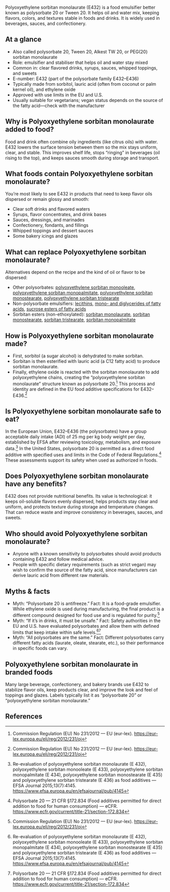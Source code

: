 Polyoxyethylene sorbitan monolaurate (E432) is a food emulsifier better known as polysorbate 20 or Tween 20. It helps oil and water mix, keeping flavors, colors, and textures stable in foods and drinks. It is widely used in beverages, sauces, and confectionery.

<!--more-->

## At a glance
- Also called polysorbate 20, Tween 20, Alkest TW 20, or PEG(20) sorbitan monolaurate
- Role: emulsifier and stabiliser that helps oil and water stay mixed
- Common in: clear flavored drinks, syrups, sauces, whipped toppings, and sweets
- E-number: E432 (part of the polysorbate family E432–E436)
- Typically made from sorbitol, lauric acid (often from coconut or palm kernel oil), and ethylene oxide
- Approved with use limits in the EU and U.S.
- Usually suitable for vegetarians; vegan status depends on the source of the fatty acid—check with the manufacturer

## Why is Polyoxyethylene sorbitan monolaurate added to food?
Food and drink often combine oily ingredients (like citrus oils) with water. E432 lowers the surface tension between them so the mix stays uniform, clear, and stable. This improves shelf life, stops “ringing” in beverages (oil rising to the top), and keeps sauces smooth during storage and transport.

## What foods contain Polyoxyethylene sorbitan monolaurate?
You’re most likely to see E432 in products that need to keep flavor oils dispersed or remain glossy and smooth:
- Clear soft drinks and flavored waters
- Syrups, flavor concentrates, and drink bases
- Sauces, dressings, and marinades
- Confectionery, fondants, and fillings
- Whipped toppings and dessert sauces
- Some bakery icings and glazes

## What can replace Polyoxyethylene sorbitan monolaurate?
Alternatives depend on the recipe and the kind of oil or flavor to be dispersed:
- Other polysorbates: [polyoxyethylene sorbitan monooleate](/e433-polyoxyethylene-sorbitan-monooleate), [polyoxyethylene sorbitan monopalmitate](/e434-polyoxyethylene-sorbitan-monopalmitate), [polyoxyethylene sorbitan monostearate](/e435-polyoxyethylene-sorbitan-monostearate), [polyoxyethylene sorbitan tristearate](/e436-polyoxyethylene-sorbitan-tristearate)
- Non-polysorbate emulsifiers: [lecithins](/e322-lecithins), [mono- and diglycerides of fatty acids](/e471-mono-and-diglycerides-of-fatty-acids), [sucrose esters of fatty acids](/e473-sucrose-esters-of-fatty-acids)
- Sorbitan esters (non-ethoxylated): [sorbitan monolaurate](/e493-sorbitan-monolaurate), [sorbitan monostearate](/e491-sorbitan-monostearate), [sorbitan tristearate](/e492-sorbitan-tristearate), [sorbitan monopalmitate](/e495-sorbitan-monopalmitate)

## How is Polyoxyethylene sorbitan monolaurate made?
- First, sorbitol (a sugar alcohol) is dehydrated to make sorbitan.
- Sorbitan is then esterified with lauric acid (a C12 fatty acid) to produce sorbitan monolaurate.
- Finally, ethylene oxide is reacted with the sorbitan monolaurate to add polyoxyethylene chains, creating the “polyoxyethylene sorbitan monolaurate” structure known as polysorbate 20.[^1]
This process and identity are defined in the EU food additive specifications for E432–E436.[^1]

## Is Polyoxyethylene sorbitan monolaurate safe to eat?
In the European Union, E432–E436 (the polysorbates) have a group acceptable daily intake (ADI) of 25 mg per kg body weight per day, established by EFSA after reviewing toxicology, metabolism, and exposure data.[^2] In the United States, polysorbate 20 is permitted as a direct food additive with specified uses and limits in the Code of Federal Regulations.[^3] These assessments support its safety when used as authorized in foods.

## Does Polyoxyethylene sorbitan monolaurate have any benefits?
E432 does not provide nutritional benefits. Its value is technological: it keeps oil-soluble flavors evenly dispersed, helps products stay clear and uniform, and protects texture during storage and temperature changes. That can reduce waste and improve consistency in beverages, sauces, and sweets.

## Who should avoid Polyoxyethylene sorbitan monolaurate?
- Anyone with a known sensitivity to polysorbates should avoid products containing E432 and follow medical advice.
- People with specific dietary requirements (such as strict vegan) may wish to confirm the source of the fatty acid, since manufacturers can derive lauric acid from different raw materials.

## Myths & facts
- Myth: “Polysorbate 20 is antifreeze.” Fact: It is a food-grade emulsifier. While ethylene oxide is used during manufacturing, the final product is a different compound designed for food use and is regulated for purity.[^1]
- Myth: “If it’s in drinks, it must be unsafe.” Fact: Safety authorities in the EU and U.S. have evaluated polysorbates and allow them with defined limits that keep intake within safe levels.[^2][^3]
- Myth: “All polysorbates are the same.” Fact: Different polysorbates carry different fatty acids (laurate, oleate, stearate, etc.), so their performance in specific foods can vary.

## Polyoxyethylene sorbitan monolaurate in branded foods
Many large beverage, confectionery, and bakery brands use E432 to stabilize flavor oils, keep products clear, and improve the look and feel of toppings and glazes. Labels typically list it as “polysorbate 20” or “polyoxyethylene sorbitan monolaurate.”

## References
[^1]: Commission Regulation (EU) No 231/2012 — EU (eur-lex). https://eur-lex.europa.eu/eli/reg/2012/231/oj
[^2]: Re-evaluation of polyoxyethylene sorbitan monolaurate (E 432), polyoxyethylene sorbitan monooleate (E 433), polyoxyethylene sorbitan monopalmitate (E 434), polyoxyethylene sorbitan monostearate (E 435) and polyoxyethylene sorbitan tristearate (E 436) as food additives — EFSA Journal 2015;13(7):4145. https://www.efsa.europa.eu/en/efsajournal/pub/4145
[^3]: Polysorbate 20 — 21 CFR §172.834 (Food additives permitted for direct addition to food for human consumption) — eCFR. https://www.ecfr.gov/current/title-21/section-172.834
[^4]: Polysorbate 20 (CID 443315) — PubChem, NIH. https://pubchem.ncbi.nlm.nih.gov/compound/Polysorbate-20
